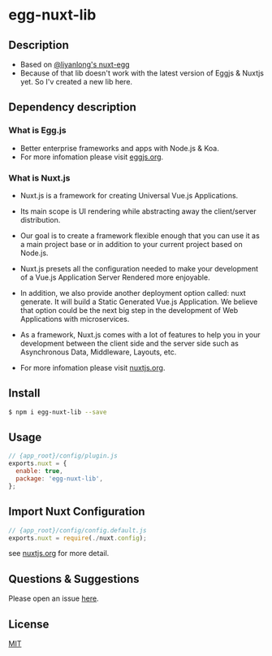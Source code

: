 # egg-nuxt-lib

## Description
- Based on [@liyanlong's nuxt-egg](https://github.com/liyanlong/nuxt-egg)
- Because of that lib doesn't work with the latest version of Eggjs & Nuxtjs yet. So I'v created a new lib here.


## Dependency description
### What is Egg.js
- Better enterprise frameworks and apps with Node.js & Koa.
- For more infomation please visit [eggjs.org](https://eggjs.org/en/index.html).

### What is Nuxt.js

- Nuxt.js is a framework for creating Universal Vue.js Applications.

- Its main scope is UI rendering while abstracting away the client/server distribution.

- Our goal is to create a framework flexible enough that you can use it as a main project base or in addition to your current project based on Node.js.

- Nuxt.js presets all the configuration needed to make your development of a Vue.js Application Server Rendered more enjoyable.

- In addition, we also provide another deployment option called: nuxt generate. It will build a Static Generated Vue.js Application. We believe that option could be the next big step in the development of Web Applications with microservices.

- As a framework, Nuxt.js comes with a lot of features to help you in your development between the client side and the server side such as Asynchronous Data, Middleware, Layouts, etc.
- For more infomation please visit [nuxtjs.org](https://nuxtjs.org/guide).

## Install

```bash
$ npm i egg-nuxt-lib --save
```

## Usage

```js
// {app_root}/config/plugin.js
exports.nuxt = {
  enable: true,
  package: 'egg-nuxt-lib',
};
```

## Import Nuxt Configuration

```js
// {app_root}/config/config.default.js
exports.nuxt = require(./nuxt.config);
```

see [nuxtjs.org](https://nuxtjs.org/guide/configuration) for more detail.

<!-- example here -->

## Questions & Suggestions

Please open an issue [here](https://github.com/doubi-NO1/egg-nuxt/issues).

## License

[MIT](LICENSE)
